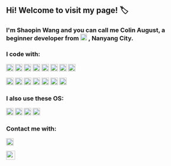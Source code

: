 ## Hi! Welcome to visit my page! :label:

### I'm Shaopin Wang and you can call me Colin August, a beginner developer from  <a><img height="18" src="https://user-images.githubusercontent.com/89354237/230272493-0019f63f-ab8c-46ee-8fe2-e7bb70d86d8d.png"></a>  , Nanyang City.



### I code with:

<a><img height="20" src="https://img.shields.io/badge/C-00599C?style=for-the-badge&logo=c&logoColor=white"></a>
<a><img height="20" src="https://img.shields.io/badge/C%23-239120?style=for-the-badge&logo=c-sharp&logoColor=white"></a>
<a><img height="20" src="https://img.shields.io/badge/C%2B%2B-00599C?style=for-the-badge&logo=c%2B%2B&logoColor=white"></a>
<a><img height="20" src="https://img.shields.io/badge/Python-14354C?style=for-the-badge&logo=python&logoColor=white"></a>
<a><img height="20" src="https://img.shields.io/badge/HTML5-E34F26?style=for-the-badge&logo=html5&logoColor=white"></a>
<a><img height="20" src="https://img.shields.io/badge/CSS3-1572B6?style=for-the-badge&logo=css3&logoColor=white"></a>
<a><img height="20" src="https://img.shields.io/badge/JavaScript-F7DF1E?style=for-the-badge&logo=javascript&logoColor=black"></a>
<a><img height="20" src="https://img.shields.io/badge/Markdown-000000?style=for-the-badge&logo=markdown&logoColor=white"></a>


<a><img height="20" src="https://img.shields.io/badge/Rust-000000?style=for-the-badge&logo=rust&logoColor=white"></a>
<a><img height="20" src="https://img.shields.io/badge/Ruby-CC342D?style=for-the-badge&logo=ruby&logoColor=white"></a>
<a><img height="20" src="https://img.shields.io/badge/Vue.js-35495E?style=for-the-badge&logo=vue.js&logoColor=4FC08D"></a>
<a><img height="20" src="https://img.shields.io/badge/Node.js-43853D?style=for-the-badge&logo=node.js&logoColor=white"></a>
<a><img height="20" src="https://img.shields.io/badge/Unity-100000?style=for-the-badge&logo=unity&logoColor=white"></a>
<a><img height="20" src="https://img.shields.io/badge/TypeScript-007ACC?style=for-the-badge&logo=typescript&logoColor=white"></a>
<a><img height="20" src="https://img.shields.io/badge/Google_Cloud-4285F4?style=for-the-badge&logo=google-cloud&logoColor=white"></a>


### I also use these OS:

<a><img height="20" src="https://img.shields.io/badge/Windows-0078D6?style=for-the-badge&logo=windows&logoColor=white"></a>
<a><img height="20" src="https://img.shields.io/badge/Linux-FCC624?style=for-the-badge&logo=linux&logoColor=black"></a>
<a><img height="20" src="https://img.shields.io/badge/Android-3DDC84?style=for-the-badge&logo=android&logoColor=white"></a>
<a><img height="20" src="https://img.shields.io/badge/iOS-000000?style=for-the-badge&logo=ios&logoColor=white"></a>

### Contact me with:

<a><img height="20" src="https://img.shields.io/twitter/url?label=Twitter&style=social&url=https%3A%2F%2Ftwitter.com%2FColin_2002_C"></a>

<a><img height="24" src="https://img.shields.io/badge/dynamic/json?color=FE7398&label=BiliBili&query=count&suffix=%E5%85%B3%E6%B3%A8&url=https%3A%2F%2Fapi.swo.moe%2Fstats%2Fbilibili%2F185677319?logo=data:image/png;base64,iVBORw0KGgoAAAANSUhEUgAAAGAAAABgCAYAAADimHc4AAAD7ElEQVR4nO2dW9WrMBCFK6ESkFAJSKiESqgEHCABCZWAhEpAAhL2ecik5dDc/pXLBDLfWnlqy0xmJ5BMQnq5CIIgCIIgCIIgCIIgCEIBAHQAemYfrgCunD6wAKAHsEKxALgx bCQD8/S9tmgVqeDr1lLigDgZvDhXso K9TyTBQRwRJ8AHjntl0Flh5QRAQK/mKxPeayWx2OXpBNBKiHvi34b7T2MC4pAvW6twR/RwkRKPizBN8CgEcuESj4Lwm BwBjahEk H8EwJRKhOaCDzW8e1JLfkUUH1NgmR3XmHffHR1l 72BSs8d7w8U JDAnZERQMcV CtUi7dNqFqibB4J7vtrq7xKCuAasbTMXCL4T 5aVk6 2xHUrWdhruAR6HIJcOeu2UHI8zyAe2ytWfEdWz9PVvQ8YAmIQ5dDAB9LFsMVAv8oMO2zAGrC5WNIarRiAuKR9jYEd9pY08aa6uUzIHGRdkgKd8pY0yc1WjEBAqypDYoAG0QAZkQAZkQAZkQAZk4vANQenjsSzS3I/wcSbXU5jQBUkRtdf4Rar90v8kSv3 I3ffCCSpk8I/w lgDkdI/v2rEp2CaiWm1AsDQLlDAD dlFXLMeAaCSeLZdaSFE5VUQNot38cKuEeBgAsSuG0flVZBmEanbXfNQAsS0fgBYIn2fIu3/BBMHEyBmDXlFfA8IzeHb Ems4WAChKykrVA9ZfsQTL57jXzRg4A5wC/A8N4ADiZAZwm2XjW75Qh2KOTfA0p4kygPw28OJcCVgn3nDnYo2EwEYRgGH0qAMyICMCMCMCMCMCMCMCMCMCMCfP3qwHDOQ4AAUekTk8FaBRihJnZdYbvtCGC7LvmkM63GjVDINPFrQgCq5ETXfmMzI90FXzPvfqt7x4rEu/ZaEcCUxFvgz2zO BUn6UkoaEEAsptiMSX5e8FoRYCN7cVgb4Vq7U/H50Pq4JNP7Qiw8UFnJwcK tXy Wj6PLEvPgHSHv5UgwA1IQIwwyFAyLJin9RoxYgAzAQIkPwNmf26busC OIx5TDqo5nDT F/SS/9CYzwb No49zNy2evkYv0LywGGAXUvp6eSneycqOic0w20k7CNgKE7jJunSGLACTCxF27ylmQc98T5MQUH49swd I0HPXslLKnT0N wnkrTKi9JZL/L9i1SorMmdeQ4TQQ7OFMxIMzGD45w8nUL1im7efENZLJpgPSw0pfz0cdt4U3230Td/Tvx2R6d2FrHhEWLkq5PELOMsRPHCPnAZGv1xJteL7jbJiaW3sB2nDvPC/osSYvjRQz4cJ6n7KO3rYQL7M L6nVtfDVRAEQRAEQRAEQRAEIZ5/SAXmdfXaoQsAAAAASUVORK5CYII="></a>

